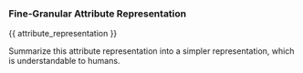 ### Fine-Granular Attribute Representation

{{ attribute_representation }}

Summarize this attribute representation into a simpler representation, which is understandable to humans.